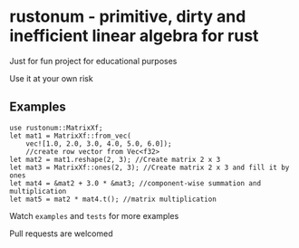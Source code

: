 # rustonum - primitive, dirty and inefficient linear algebra for rust 

Just for fun project for educational purposes

Use it at your own risk

Examples
--------
    use rustonum::MatrixXf;
    let mat1 = MatrixXf::from_vec(
        vec![1.0, 2.0, 3.0, 4.0, 5.0, 6.0]);
        //create row vector from Vec<f32>
    let mat2 = mat1.reshape(2, 3); //Create matrix 2 x 3
    let mat3 = MatrixXf::ones(2, 3); //Create matrix 2 x 3 and fill it by ones
    let mat4 = &mat2 + 3.0 * &mat3; //component-wise summation and multiplication 
    let mat5 = mat2 * mat4.t(); //matrix multiplication
    

Watch `examples` and `tests` for more examples

Pull requests are welcomed
